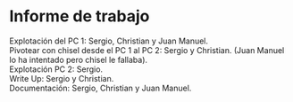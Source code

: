 # Informe de trabajo

Explotación del PC 1: Sergio, Christian y Juan Manuel.<br>
Pivotear con chisel desde el PC 1 al PC 2: Sergio y Christian. (Juan Manuel lo ha intentado pero chisel le fallaba).<br>
Explotación PC 2: Sergio.<br>
Write Up: Sergio y Christian.<br>
Documentación: Sergio, Christian y Juan Manuel.<br>
